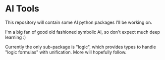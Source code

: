 # AI Tools

This repository will contain some AI python packages I'll be working on.

I'm a big fan of good old fashioned symbolic AI, so don't expect much deep learning :)

Currently the only sub-package is "logic", which provides types to handle "logic formulas" with unification. More will hopefully follow.
